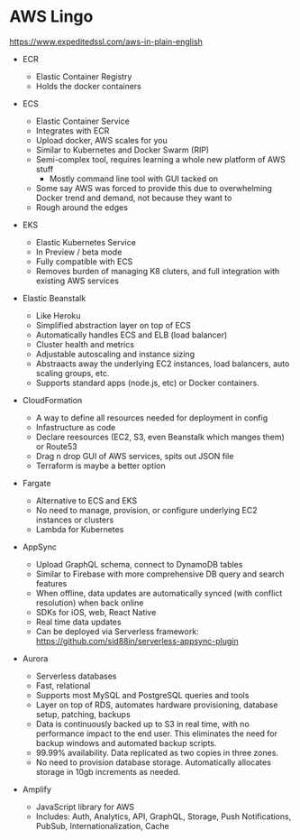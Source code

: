 # AWS Lingo

https://www.expeditedssl.com/aws-in-plain-english

- ECR

  - Elastic Container Registry
  - Holds the docker containers

- ECS

  - Elastic Container Service
  - Integrates with ECR
  - Upload docker, AWS scales for you
  - Similar to Kubernetes and Docker Swarm (RIP)
  - Semi-complex tool, requires learning a whole new platform of AWS stuff
    - Mostly command line tool with GUI tacked on
  - Some say AWS was forced to provide this due to overwhelming Docker trend and demand, not because they want to
  - Rough around the edges

- EKS

  - Elastic Kubernetes Service
  - In Preview / beta mode
  - Fully compatible with ECS
  - Removes burden of managing K8 cluters, and full integration with existing AWS services

- Elastic Beanstalk

  - Like Heroku
  - Simplified abstraction layer on top of ECS
  - Automatically handles ECS and ELB (load balancer)
  - Cluster health and metrics
  - Adjustable autoscaling and instance sizing
  - Abstraacts away the underlying EC2 instances, load balancers, auto scaling groups, etc.
  - Supports standard apps (node.js, etc) or Docker containers.

- CloudFormation

  - A way to define all resources needed for deployment in config
  - Infastructure as code
  - Declare reesources (EC2, S3, even Beanstalk which manges them) or Route53
  - Drag n drop GUI of AWS services, spits out JSON file
  - Terraform is maybe a better option

- Fargate

  - Alternative to ECS and EKS
  - No need to manage, provision, or configure underlying EC2 instances or clusters
  - Lambda for Kubernetes

- AppSync

  - Upload GraphQL schema, connect to DynamoDB tables
  - Similar to Firebase with more comprehensive DB query and search features
  - When offline, data updates are automatically synced (with conflict resolution) when back online
  - SDKs for iOS, web, React Native
  - Real time data updates
  - Can be deployed via Serverless framework: https://github.com/sid88in/serverless-appsync-plugin

- Aurora

  - Serverless databases
  - Fast, relational
  - Supports most MySQL and PostgreSQL queries and tools
  - Layer on top of RDS, automates hardware provisioning, database setup, patching, backups
  - Data is continuously backed up to S3 in real time, with no performance impact to the end user. This eliminates the need for backup windows and automated backup scripts.
  - 99.99% availability. Data replicated as two copies in three zones.
  - No need to provision database storage. Automatically allocates storage in 10gb increments as needed.

- Amplify

  - JavaScript library for AWS
  - Includes: Auth, Analytics, API, GraphQL, Storage, Push Notifications, PubSub, Internationalization, Cache
